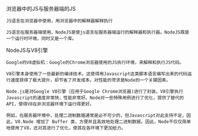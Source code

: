 ﻿
浏览器中的JS与服务器端的JS

    JS语言在浏览器中使用，用浏览器中的解释器解释执行

    JS语言在服务器端使用，NodeJS是使js语言在服务器端运行的解释器和执行器。NodeJS既是一个运行时环境，同时又是一个库。

NodeJS与V8引擎

    Google的V8虚拟机：Google的Chrome浏览器使用的JS执行环境，来解释和执行JS代码。
    
    V8引擎本身使用了一些最新的编译技术。这使得用Javascript这类脚本语言编写出来的代码运行速度获得了极大提升，却节省了开发成本。对性能的苛求是Node的一个关键因素。
    
    Node.js是对Google V8引擎（应用于Google Chrome浏览器)进行了封装。V8引擎执行Javascript的速度非常快，性能非常好。Node对一些特殊用例进行了优化，提供了替代的API，使得V8在非浏览器环境下运行得更好。

    例如，在服务器环境中，处理二进制数据通常是必不可少的，但Javascript对此支持不足，因此，V8.Node 增加了 Buffer 类，方便并且高效地处理二进制数据。因此，Node不仅仅简单地使用了V8，还对其进行了优化，使其在各环境下更加给力。

  
